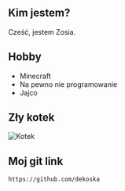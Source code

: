 ## Kim jestem?
Cześć, jestem Zosia.

## Hobby
- Minecraft
- Na pewno nie programowanie
- Jajco

## Zły kotek
![Kotek](https://www.postallove.pl/var/plain_site/storage/images/pocztowki/sensus-collection/bad-cat/bad-cat/565429-33-eng-US/Bad-Cat_width400_3.jpg)

## Moj git link 
`https://github.com/dekoska`